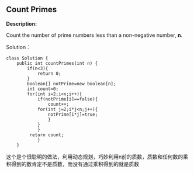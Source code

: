 ## Count Primes

**Description:**

Count the number of prime numbers less than a non-negative number, **n**.

Solution：

~~~
class Solution {
    public int countPrimes(int n) {
        if(n<3){
            return 0;
        }
        boolean[] notPrime=new boolean[n];
        int count=0;
        for(int i=2;i<n;i++){
            if(notPrime[i]==false){
                count++; 
            for(int j=2;i*j<n;j++){
                notPrime[i*j]=true;
                }
            }
            }
         return count;
            }
    }
~~~

这个是个很聪明的做法，利用动态规划，巧妙利用n前的质数，质数和任何数的乘积得到的数肯定不是质数，而没有通过乘积得到的就是质数
